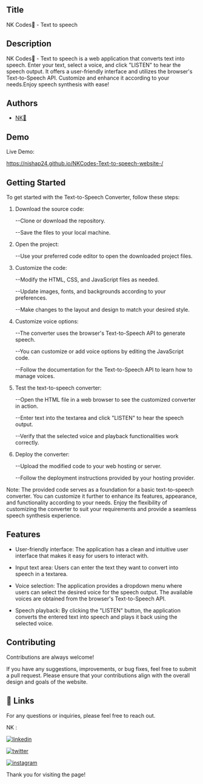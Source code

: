 
## Title

NK Codes💛 - Text to speech
## Description 

NK Codes💛 - Text to speech is a web application that converts text into speech. Enter your text, select a voice, and click "LISTEN" to hear the speech output. It offers a user-friendly interface and utilizes the browser's Text-to-Speech API. Customize and enhance it according to your needs.Enjoy speech synthesis with ease!




## Authors

- [NK💛](https://www.github.com/nishap24) 


## Demo

Live Demo:

 https://nishap24.github.io/NKCodes-Text-to-speech-website-/   
## Getting Started

To get started with the Text-to-Speech Converter, follow these steps:

1. Download the source code:

    
    --Clone or download the repository.
    
    --Save the files to your local machine.

2. Open the project:

    
    --Use your preferred code editor to open the downloaded project files.

3. Customize the code:

    
    --Modify the HTML, CSS, and JavaScript files as needed.
    
    --Update images, fonts, and backgrounds according to your preferences.
    
    --Make changes to the layout and design to match your desired style.

4. Customize voice options:

    
    --The converter uses the browser's Text-to-Speech API to generate speech.
    
    --You can customize or add voice options by editing the JavaScript code.
    
    --Follow the documentation for the Text-to-Speech API to learn how to manage voices.

5. Test the text-to-speech converter:

    
    --Open the HTML file in a web browser to see the customized converter in action.
    
    --Enter text into the textarea and click "LISTEN" to hear the speech output.
    
    --Verify that the selected voice and playback functionalities work correctly.

6. Deploy the converter:

    
    --Upload the modified code to your web hosting or server.
    
    --Follow the deployment instructions provided by your hosting provider.

Note: The provided code serves as a foundation for a basic text-to-speech converter. You can customize it further to enhance its features, appearance, and functionality according to your needs. Enjoy the flexibility of customizing the converter to suit your requirements and provide a seamless speech synthesis experience.
## Features


- User-friendly interface: The application has a clean and intuitive user interface that makes it easy for users to interact with.

- Input text area: Users can enter the text they want to convert into speech in a textarea.

- Voice selection: The application provides a dropdown menu where users can select the desired voice for the speech output. The available voices are obtained from the browser's Text-to-Speech API.

- Speech playback: By clicking the "LISTEN" button, the application converts the entered text into speech and plays it back using the selected voice.





## Contributing

Contributions are always welcome!

If you have any suggestions, improvements, or bug fixes, feel free to submit a pull request. Please ensure that your contributions align with the overall design and goals of the website. 


## 🔗 Links

For any questions or inquiries, please feel free to reach out. 

NK :

[![linkedin](https://img.shields.io/badge/linkedin-0A66C2?style=for-the-badge&logo=linkedin&logoColor=white)](https://www.linkedin.com/in/-nisha-p/)


[![twitter](https://img.shields.io/badge/twitter-1DA1F2?style=for-the-badge&logo=twitter&logoColor=white)](https://twitter.com/nishap24)

[![instagram](https://img.shields.io/badge/instagram-E4405F?style=for-the-badge&logo=instagram&logoColor=white)](https://instagram.com/_nisha_2407_)


Thank you for visiting the page!
